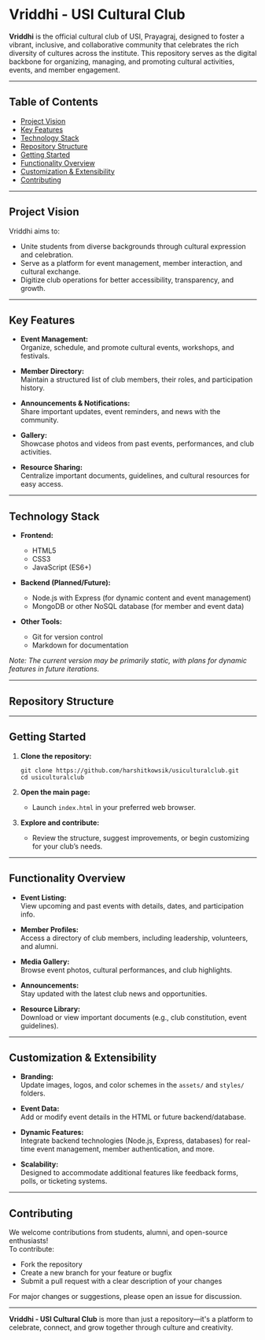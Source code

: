 # Vriddhi - USI Cultural Club

**Vriddhi** is the official cultural club of USI, Prayagraj, designed to foster a vibrant, inclusive, and collaborative community that celebrates the rich diversity of cultures across the institute. This repository serves as the digital backbone for organizing, managing, and promoting cultural activities, events, and member engagement.

---

## Table of Contents

- [Project Vision](#project-vision)
- [Key Features](#key-features)
- [Technology Stack](#technology-stack)
- [Repository Structure](#repository-structure)
- [Getting Started](#getting-started)
- [Functionality Overview](#functionality-overview)
- [Customization & Extensibility](#customization--extensibility)
- [Contributing](#contributing)

---

## Project Vision

Vriddhi aims to:

- Unite students from diverse backgrounds through cultural expression and celebration.
- Serve as a platform for event management, member interaction, and cultural exchange.
- Digitize club operations for better accessibility, transparency, and growth.

---

## Key Features

- **Event Management:**  
  Organize, schedule, and promote cultural events, workshops, and festivals.

- **Member Directory:**  
  Maintain a structured list of club members, their roles, and participation history.

- **Announcements & Notifications:**  
  Share important updates, event reminders, and news with the community.

- **Gallery:**  
  Showcase photos and videos from past events, performances, and club activities.

- **Resource Sharing:**  
  Centralize important documents, guidelines, and cultural resources for easy access.

---

## Technology Stack

- **Frontend:**  
  - HTML5  
  - CSS3  
  - JavaScript (ES6+)

- **Backend (Planned/Future):**  
  - Node.js with Express (for dynamic content and event management)
  - MongoDB or other NoSQL database (for member and event data)

- **Other Tools:**  
  - Git for version control  
  - Markdown for documentation

*Note: The current version may be primarily static, with plans for dynamic features in future iterations.*

---

## Repository Structure


---

## Getting Started

1. **Clone the repository:**
    ```
    git clone https://github.com/harshitkowsik/usiculturalclub.git
    cd usiculturalclub
    ```

2. **Open the main page:**
    - Launch `index.html` in your preferred web browser.

3. **Explore and contribute:**
    - Review the structure, suggest improvements, or begin customizing for your club’s needs.

---

## Functionality Overview

- **Event Listing:**  
  View upcoming and past events with details, dates, and participation info.

- **Member Profiles:**  
  Access a directory of club members, including leadership, volunteers, and alumni.

- **Media Gallery:**  
  Browse event photos, cultural performances, and club highlights.

- **Announcements:**  
  Stay updated with the latest club news and opportunities.

- **Resource Library:**  
  Download or view important documents (e.g., club constitution, event guidelines).

---

## Customization & Extensibility

- **Branding:**  
  Update images, logos, and color schemes in the `assets/` and `styles/` folders.

- **Event Data:**  
  Add or modify event details in the HTML or future backend/database.

- **Dynamic Features:**  
  Integrate backend technologies (Node.js, Express, databases) for real-time event management, member authentication, and more.

- **Scalability:**  
  Designed to accommodate additional features like feedback forms, polls, or ticketing systems.

---

## Contributing

We welcome contributions from students, alumni, and open-source enthusiasts!  
To contribute:

- Fork the repository
- Create a new branch for your feature or bugfix
- Submit a pull request with a clear description of your changes

For major changes or suggestions, please open an issue for discussion.

---

**Vriddhi - USI Cultural Club** is more than just a repository—it's a platform to celebrate, connect, and grow together through culture and creativity.
